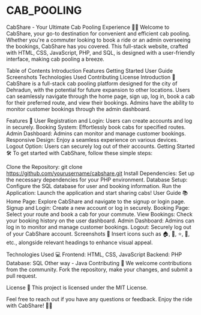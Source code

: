 # CAB_POOLING
CabShare - Your Ultimate Cab Pooling Experience 🚗✨
Welcome to CabShare, your go-to destination for convenient and efficient cab pooling. Whether you're a commuter looking to book a ride or an admin overseeing the bookings, CabShare has you covered. This full-stack website, crafted with HTML, CSS, JavaScript, PHP, and SQL, is designed with a user-friendly interface, making cab pooling a breeze.

Table of Contents
Introduction
Features
Getting Started
User Guide
Screenshots
Technologies Used
Contributing
License
Introduction 🌟
CabShare is a full-stack cab pooling platform designed for the city of Dehradun, with the potential for future expansion to other locations. Users can seamlessly navigate through the home page, sign up, log in, book a cab for their preferred route, and view their bookings. Admins have the ability to monitor customer bookings through the admin dashboard.

Features 🚀
User Registration and Login: Users can create accounts and log in securely.
Booking System: Effortlessly book cabs for specified routes.
Admin Dashboard: Admins can monitor and manage customer bookings.
Responsive Design: Enjoy a seamless experience on various devices.
Logout Option: Users can securely log out of their accounts.
Getting Started 🛠️
To get started with CabShare, follow these simple steps:

Clone the Repository: git clone https://github.com/yourusername/cabshare.git
Install Dependencies: Set up the necessary dependencies for your PHP environment.
Database Setup: Configure the SQL database for user and booking information.
Run the Application: Launch the application and start sharing cabs!
User Guide 📚
Home Page: Explore CabShare and navigate to the signup or login page.
Signup and Login: Create a new account or log in securely.
Booking Page: Select your route and book a cab for your commute.
View Bookings: Check your booking history on the user dashboard.
Admin Dashboard: Admins can log in to monitor and manage customer bookings.
Logout: Securely log out of your CabShare account.
Screenshots 📸
Insert icons such as 🏠, 🚗, ⭐, 🚀, etc., alongside relevant headings to enhance visual appeal.

Technologies Used 💻
Frontend: HTML, CSS, JavaScript
Backend: PHP
Database: SQL
Other way - Java
Contributing 🤝
We welcome contributions from the community. Fork the repository, make your changes, and submit a pull request.

License 📝
This project is licensed under the MIT License.

Feel free to reach out if you have any questions or feedback. Enjoy the ride with CabShare! 🚗✨
